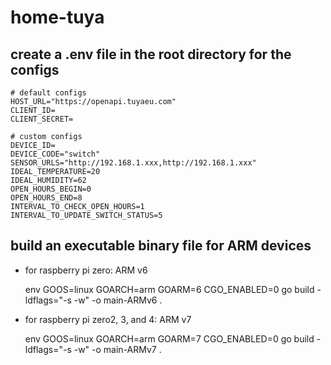 # home-tuya

## create a .env file in the root directory for the configs

    # default configs
    HOST_URL="https://openapi.tuyaeu.com"
    CLIENT_ID=
    CLIENT_SECRET=

    # custom configs
    DEVICE_ID=
    DEVICE_CODE="switch"
    SENSOR_URLS="http://192.168.1.xxx,http://192.168.1.xxx"
    IDEAL_TEMPERATURE=20
    IDEAL_HUMIDITY=62
    OPEN_HOURS_BEGIN=0
    OPEN_HOURS_END=8
    INTERVAL_TO_CHECK_OPEN_HOURS=1
    INTERVAL_TO_UPDATE_SWITCH_STATUS=5

## build an executable binary file for ARM devices

- for raspberry pi zero: ARM v6

  env GOOS=linux GOARCH=arm GOARM=6 CGO_ENABLED=0 go build -ldflags="-s -w" -o main-ARMv6 .

- for raspberry pi zero2, 3, and 4: ARM v7

  env GOOS=linux GOARCH=arm GOARM=7 CGO_ENABLED=0 go build -ldflags="-s -w" -o main-ARMv7 .
